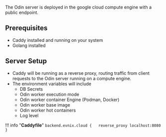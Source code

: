 The Odin server is deployed in the google cloud compute engine with a public endpoint. 

## Prerequisites
- Caddy installed and running on your system
- Golang installed

## Server Setup 
- Caddy will be running as a reverse proxy, routing traffic from client requests to the Odin server running on a compute engine.
- The environment variables will include 
    * DB Secrets 
    * Odin worker execution mode
    * Odin worker container Engine (Podman, Docker)
    * Odin worker base image
    * Odin worker hot containers
    * Log level

!!! info "**Caddyfile**"
    ```
    backend.evnix.cloud {  
        reverse_proxy localhost:8080  
    }
    ```